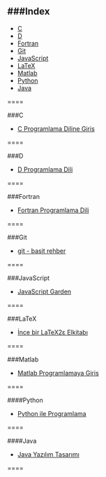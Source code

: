 ###Index
----
* [C](#c)
* [D](#d)
* [Fortran](#fortran)
* [Git](#git)
* [JavaScript](#javascript)
* [LaTeX](#latex)
* [Matlab](#matlab)
* [Python](#python)
* [Java](#java)

====

###C 
* [C Programlama Diline Giris](http://www1.gantep.edu.tr/~bingul/c/index.php)

====

###D
* [D Programlama Dili](http://ddili.org/ders/d/D_Programlama_Dili.pdf)
 
====

###Fortran
* [Fortran Programlama Dili](http://www1.gantep.edu.tr/~bingul/f95/index.php)

====

###Git
* [git - basit rehber](http://rogerdudler.github.io/git-guide/index.tr.html)

====

###JavaScript
* [JavaScript Garden](http://bonsaiden.github.io/JavaScript-Garden/tr)

====

###LaTeX
* [İnce bir LaTeX2ε Elkitabı](http://www.ctan.org/tex-archive/info/lshort/turkish)
 
====

###Matlab
* [Matlab Programlamaya Giris](http://ismailari.com/blog/matlab-programlamaya-giris/)

====

####Python
* [Python ile Programlama](http://belgeler.istihza.com/py3/)

====

####Java
* [Java Yazılım Tasarımı](http://tdsoftware.net/2011/09/23/java-yazalim-tasarimi-kitabi-pdf/)

====
